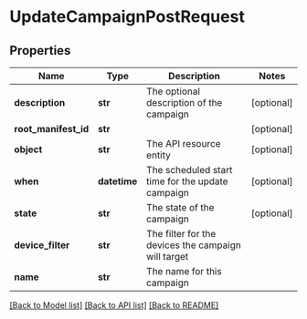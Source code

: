 # UpdateCampaignPostRequest

## Properties
Name | Type | Description | Notes
------------ | ------------- | ------------- | -------------
**description** | **str** | The optional description of the campaign | [optional] 
**root_manifest_id** | **str** |  | [optional] 
**object** | **str** | The API resource entity | [optional] 
**when** | **datetime** | The scheduled start time for the update campaign | [optional] 
**state** | **str** | The state of the campaign | [optional] 
**device_filter** | **str** | The filter for the devices the campaign will target | 
**name** | **str** | The name for this campaign | 

[[Back to Model list]](../README.md#documentation-for-models) [[Back to API list]](../README.md#documentation-for-api-endpoints) [[Back to README]](../README.md)


